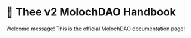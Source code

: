 # 👹 Thee v2 MolochDAO Handbook

Welcome message! This is the official MolochDAO documentation page!

